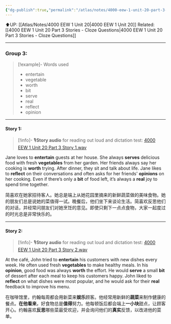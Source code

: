 ```yaml
---
{"dg-publish":true,"permalink":"/atlas/notes/4000-eew-1-unit-20-part-3-stories/"}
---
```


⬆️UP: [[Atlas/Notes/4000 EEW 1 Unit 20\|4000 EEW 1 Unit 20]]
Related: [[4000 EEW 1 Unit 20 Part 3 Stories - Cloze Questions\|4000 EEW 1 Unit 20 Part 3 Stories - Cloze Questions]]

---


### Group 3:

> [!example]- Words used
> - entertain
> - vegetable
> - worth
> - bit
> - serve
> - real
> - reflect
> - opinion

---
#### Story 1:

> [!info]- 🎙️**Story audio** for reading out loud and dictation test: [4000 EEW 1 Unit 20 Part 3 Story 1.wav](https://drive.google.com/file/d/1XlUgpAV1ybVDyO-piNbsLokuStMh_Sca/view?usp=drive_link)

Jane loves to **entertain** guests at her house. She always **serves** delicious food with fresh **vegetables** from her garden. Her friends always say her cooking is **worth** trying. After dinner, they sit and talk about life. Jane likes to **reflect** on their conversations and often asks for her friends' **opinions** on her cooking. Even if there’s only a **bit** of food left, it’s always a **real** joy to spend time together.

简喜欢在她家招待客人。她总是端上从她花园里摘来的新鲜蔬菜做的美味食物。她的朋友们总是说她的菜值得一试。晚餐后，他们坐下来谈论生活。简喜欢反思他们的对话，并经常问朋友们对她烹饪的意见。即使只剩下一点点食物，大家一起度过的时光总是非常快乐的。

---
#### Story 2:

> [!info]- 🎙️**Story audio** for reading out loud and dictation test: [4000 EEW 1 Unit 20 Part 3 Story 2.wav](https://drive.google.com/file/d/1hFZNFxjVK7DVHgMHMl2n16AG3yBOfu04/view?usp=drive_link)

At the café, John tried to **entertain** his customers with new dishes every week. He often used fresh **vegetables** to make healthy meals. In his **opinion**, good food was always **worth** the effort. He would **serve** a small **bit** of dessert after each meal to keep his customers happy. John liked to **reflect** on what dishes were most popular, and he would ask for their **real** feedback to improve his menu.

在咖啡馆里，约翰每周都会用新菜来**娱乐**顾客。他经常用新鲜的**蔬菜**来制作健康的餐点。**在他看来**，好食物总是**值得**努力。他每顿饭后都会端上**一小块**甜点，让顾客开心。约翰喜欢**反思**哪些菜最受欢迎，并会询问他们的**真实**反馈，以改进他的菜单。